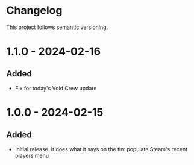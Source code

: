 # Changelog

This project follows [semantic versioning](https://semver.org/).

# 1.1.0 - 2024-02-16

## Added

- Fix for today's Void Crew update

# 1.0.0 - 2024-02-15

## Added

- Initial release. It does what it says on the tin: populate Steam's recent players menu
